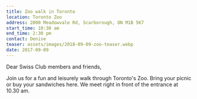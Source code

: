 ```yaml
---
title: Zoo walk in Toronto
location: Toronto Zoo
address: 2000 Meadowvale Rd, Scarborough, ON M1B 5K7
start_time: 10:30 am
end_time: 2:30 pm
contact: Denise
teaser: assets/images/2018-09-09-zoo-teaser.webp
date: 2017-09-09
---
```


Dear Swiss Club members and friends,

Join us for a fun and leisurely walk through Toronto's Zoo. Bring your picnic
or buy your sandwiches here. We meet right in front of the entrance at 10.30
am.


